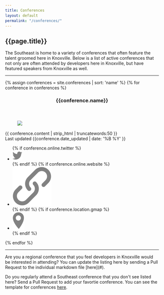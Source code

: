 ```yaml
---
title: Conferences
layout: default
permalink: "/conferences/"
---
```

## {{page.title}}

The Southeast is home to a variety of conferences that often feature the talent groomed here in Knoxville. Below is a list of active conferences that not only are often attended by developers here in Knoxville, but have featured speakers from Knoxville as well.

<hr>
<section class="cards">
{% assign conferences = site.conferences | sort: 'name' %}
{% for conference in conferences %}
<article class="card">
    <header class="card__title">
      <h3>{{conference.name}}</h3>
    </header>
    <figure class="card__image">
      <img src="{{conference.image}}">
    </figure>
    <main class="card__description">
      {{ conference.content | strip_html | truncatewords:50 }}
    </main>  
    <footer class="card__footer">
        Last updated {{conference.date_updated | date: '%B %Y' }}
        <ul>
          {% if conference.online.twitter %}
          <li><a href="https://twitter.com/{{ conference.online.twitter }}" target="_blank"><img src="/assets/images/icon-twitter.svg" class="icon icon-twitter"></a></li>
          {% endif %}
          {% if conference.online.website %}
          <li><a href="{{ conference.online.website }}" target="_blank"><img src="/assets/images/icon-link.svg" class="icon icon-website"></a></li>
          {% endif %}
          {% if conference.location.gmap %}
          <li data-toggle="tooltip" data-placement="bottom" title="{{conference.location.name}}"><a href="https://goo.gl/maps/{{ conference.location.gmap }}" target="_blank"><img src="/assets/images/icon-location.svg" class="icon icon-location"></a></li>
          {% endif %}
        </ul>
    </footer>
</article>
{% endfor %}
</section>

<hr />

<section id="update_the_list" markdown="1">
Are you a regional conference that you feel developers in Knoxville would be interested in attending? You can update the listing here by sending a Pull Request to the individual markdown file [here](#).

Do you regularly attend a Southeast conference that you don't see listed here? Send a Pull Request to add your favortie conference. You can see the template for conferences [here](#).

</section>